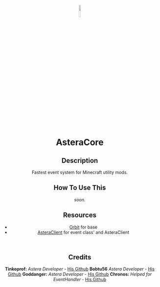 <div align="center">
    <img src ="https://media.discordapp.net/attachments/1145722986410803291/1311748439096168498/image.png?ex=6749fc6e&is=6748aaee&hm=5d57e36b6008939584d07fe7d9fb7c35c4ca1eabf2f9c74b46c6d459df60ff93&=&format=webp&quality=lossless" width="10%" height="10%"/>

# AsteraCore
## Description
Fastest event system for Minecraft utility mods. 
## How To Use This
*soon.*
## Resources
- [Orbit](https://github.com/MeteorDevelopment/orbit) for base
- [AsteraClient](https://discord.gg/yMxcUfddsK) for event class' and AsteraClient

<br/>

## Credits
**Tinkoprof:** *Astera Developer* - [His Github](https://github.com/Tinkoprof)
**Bobtu56** *Astera Developer* - [His Github](https://github.com/fakebobtu)
**Goddanger:** *Astera Developer* - [His Github](https://github.com/veroneco) 
**Chronos:** *Helped for EventHandler* - [His Github](https://github.com/ChronosMain)
